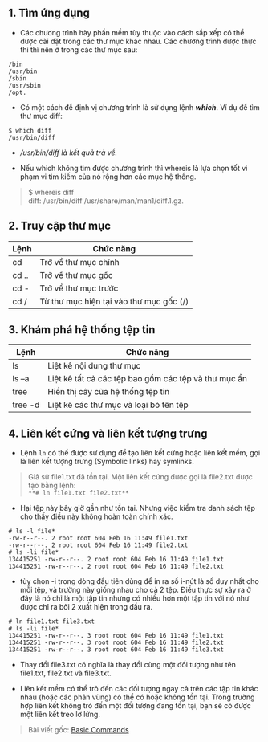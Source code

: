 ## 1. Tìm ứng dụng
* Các chương trình hày phần mềm tùy thuộc vào cách sắp xếp có thể được cài đặt trong các thư mục khác nhau. Các chương trình được thực thi thì nên ở trong các thư mục sau:
```
/bin  
/usr/bin  
/sbin  
/usr/sbin  
/opt. 
```
* Có một cách để định vị chương trình là sử dụng lệnh ***which***. Ví dụ để tìm thư mục diff:
```
$ which diff  
/usr/bin/diff  
```

* */usr/bin/diff là kết quả trả về.*

* Nếu which không tìm được chương trình thì whereis là lựa chọn tốt vì phạm vi tìm kiếm của nó rộng hơn các mục hệ thống.  

> $ whereis diff  
diff: /usr/bin/diff /usr/share/man/man1/diff.1.gz.  
  
## 2. Truy cập thư mục  

|Lệnh|Chức năng|  
|-------------|-------------|  
|cd|Trở về thư mục chính|  
|cd ..| Trở về thư mục gốc|  
|cd -|Trở về thư mục trước|  
|cd /|Từ thư mục hiện tại vào thư mục gốc (/)|  
  
## 3. Khám phá hệ thống tệp tin
  
|Lệnh|Chức năng|  
|-------|-----------|  
|ls 	  |Liệt kê nội dung thư mục|  
|ls –a  |Liệt kê tất cả các tệp bao gồm các tệp và thư mục ẩn|  
|tree   |Hiển thị cây của hệ thống tệp tin|  
|tree -d|Liệt kê các thư mục và loại bỏ tên tệp|  
  
## 4. Liên kết cứng và liên kết tượng trưng
  
* Lệnh `ln` có thể được sử dụng để tạo liên kết cứng hoặc liên kết mềm, gọi là liên kết tượng trưng (Symbolic links) hay symlinks.  

> Giả sử file1.txt đã tồn tại. Một liên kết cứng được gọi là file2.txt được tạo bằng lệnh:  
``` **# ln file1.txt file2.txt** ```

* Hại tệp này bây giờ gần như tồn tại. Nhưng việc kiểm tra danh sách tệp cho thấy điều này không hoàn toàn chính xác.  

```
# ls -l file*  
-rw-r--r--. 2 root root 604 Feb 16 11:49 file1.txt  
-rw-r--r--. 2 root root 604 Feb 16 11:49 file2.txt  
# ls -li file*  
134415251 -rw-r--r--. 2 root root 604 Feb 16 11:49 file1.txt  
134415251 -rw-r--r--. 2 root root 604 Feb 16 11:49 file2.txt 
```

* tùy chọn -i trong dòng đầu tiên dùng để in ra số i-nút là số duy nhất cho mỗi tệp, và trường này giống nhau cho cả 2 tệp. Điều thực sự xảy ra ở đây là nó chỉ là một tập tin nhưng có nhiều hơn một tập tin với nó như được chỉ ra bởi 2 xuất hiện trong đầu ra.
```
# ln file1.txt file3.txt
# ls -li file*
134415251 -rw-r--r--. 3 root root 604 Feb 16 11:49 file1.txt
134415251 -rw-r--r--. 3 root root 604 Feb 16 11:49 file2.txt
134415251 -rw-r--r--. 3 root root 604 Feb 16 11:49 file3.txt
```
* Thay đổi file3.txt có nghĩa là thay đổi cùng một đối tượng như tên file1.txt, file2.txt và file3.txt.

* Liên kết mềm có thể trỏ đến các đối tượng ngay cả trên các tập tin khác nhau (hoặc các phân vùng) có thể có hoặc không tồn tại. Trong trường hợp liên kết không trỏ đến một đối tượng đang tồn tại, bạn sẽ có được một liên kết treo lơ lửng.

> Bài viết gốc: [Basic Commands](https://github.com/lacoski/linux-notes/blob/master/content/basic_commands.md)
